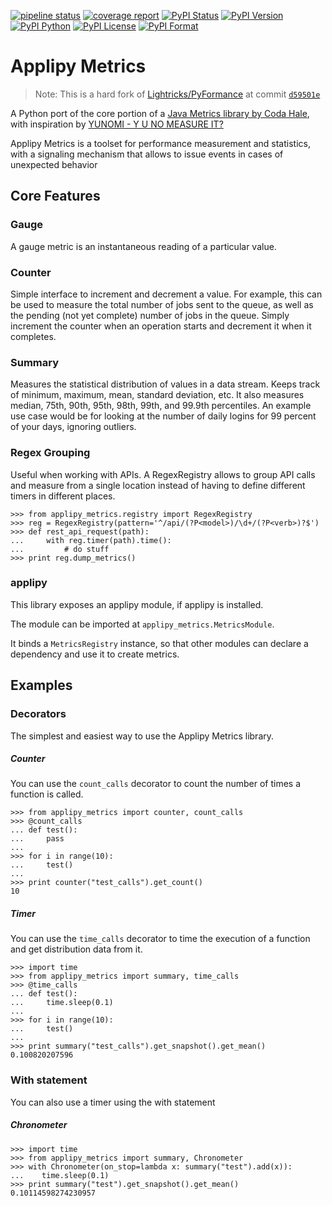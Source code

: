 [![pipeline status](https://gitlab.com/applipy/applipy_metrics/badges/master/pipeline.svg)](https://gitlab.com/applipy/applipy_metrics/-/pipelines?scope=branches&ref=master)
[![coverage report](https://gitlab.com/applipy/applipy_metrics/badges/master/coverage.svg)](https://gitlab.com/applipy/applipy_metrics/-/graphs/master/charts)
[![PyPI Status](https://img.shields.io/pypi/status/applipy-metrics.svg)](https://pypi.org/project/applipy-metrics/)
[![PyPI Version](https://img.shields.io/pypi/v/applipy-metrics.svg)](https://pypi.org/project/applipy-metrics/)
[![PyPI Python](https://img.shields.io/pypi/pyversions/applipy-metrics.svg)](https://pypi.org/project/applipy-metrics/)
[![PyPI License](https://img.shields.io/pypi/l/applipy-metrics.svg)](https://pypi.org/project/applipy-metrics/)
[![PyPI Format](https://img.shields.io/pypi/format/applipy-metrics.svg)](https://pypi.org/project/applipy-metrics/)

# Applipy Metrics

> Note: This is a hard fork of
> [Lightricks/PyFormance](https://github.com/Lightricks/pyformance) at commit
> [`d59501e`](https://github.com/Lightricks/pyformance/commit/d59501ec06299b6af3b758f0ba9ce3f57bf6c73d)

A Python port of the core portion of a
[Java Metrics library by Coda Hale](http://metrics.dropwizard.io/), with
inspiration by [YUNOMI - Y U NO MEASURE IT?](https://github.com/richzeng/yunomi)

Applipy Metrics is a toolset for performance measurement and statistics, with a
signaling mechanism that allows to issue events in cases of unexpected behavior

## Core Features

### Gauge
A gauge metric is an instantaneous reading of a particular value.

### Counter
Simple interface to increment and decrement a value. For example, this can be
used to measure the total number of jobs sent to the queue, as well as the
pending (not yet complete) number of jobs in the queue. Simply increment the
counter when an operation starts and decrement it when it completes.

### Summary
Measures the statistical distribution of values in a data stream. Keeps track
of minimum, maximum, mean, standard deviation, etc. It also measures median,
75th, 90th, 95th, 98th, 99th, and 99.9th percentiles. An example use case would
be for looking at the number of daily logins for 99 percent of your days,
ignoring outliers.

### Regex Grouping
Useful when working with APIs. A RegexRegistry allows to group API calls and
measure from a single location instead of having to define different timers in
different places.

    >>> from applipy_metrics.registry import RegexRegistry
    >>> reg = RegexRegistry(pattern='^/api/(?P<model>)/\d+/(?P<verb>)?$')
    >>> def rest_api_request(path):
    ...     with reg.timer(path).time():
    ...         # do stuff
    >>> print reg.dump_metrics()

### applipy

This library exposes an applipy module, if applipy is installed.

The module can be imported at `applipy_metrics.MetricsModule`.

It binds a `MetricsRegistry` instance, so that other modules can declare a
dependency and use it to create metrics.

## Examples

### Decorators
The simplest and easiest way to use the Applipy Metrics library.

##### Counter
You can use the `count_calls` decorator to count the number of times a function
is called.

    >>> from applipy_metrics import counter, count_calls
    >>> @count_calls
    ... def test():
    ...     pass
    ... 
    >>> for i in range(10):
    ...     test()
    ... 
    >>> print counter("test_calls").get_count()
    10

##### Timer
You can use the `time_calls` decorator to time the execution of a function and
get distribution data from it.

    >>> import time
    >>> from applipy_metrics import summary, time_calls
    >>> @time_calls
    ... def test():
    ...     time.sleep(0.1)
    ... 
    >>> for i in range(10):
    ...     test()
    ... 
    >>> print summary("test_calls").get_snapshot().get_mean()
    0.100820207596

### With statement
You can also use a timer using the with statement

##### Chronometer

    >>> import time
    >>> from applipy_metrics import summary, Chronometer
    >>> with Chronometer(on_stop=lambda x: summary("test").add(x)):
    ...    time.sleep(0.1)
    >>> print summary("test").get_snapshot().get_mean()
    0.10114598274230957
